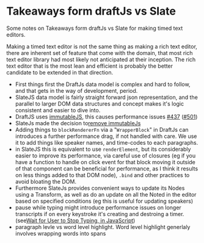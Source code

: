 # Takeaways form draftJs vs Slate

Some notes on Takeaways form draftJs vs Slate for making timed text editors.

Making a timed text editor is not the same thing as making a rich text editor, there are inherent set of feature that come with the domain, that most rich text editor library had most likely not anticipated at their inception. The rich text editor that is the most lean and efficient is probably the better candidate to be extended in that direction.

* First things first the DraftJs data model is complex and hard to follow, and that gets in the way of development, period.
* SlateJS data model is fairly straight forward json representation, and the parallel to larger DOM data structures and concept makes it's logic consistent and easier to dive into.
* DraftJS uses [immutableJS](https://immutable-js.github.io/immutable-js/), this causes performance issues  [\#437](https://github.com/facebook/draft-js/issues/437) \([\#501](https://github.com/Automattic/simplenote-electron/issues/501)\)
* SlateJs made the decision to[remove immutableJs](https://github.com/ianstormtaylor/slate/milestone/3?closed=1) 
* Adding things to `blockRendererFn` via a "`WrapperBlock`" in DraftJs can introduces a further performance drag, if not handled with care. We use it to add things like speaker names, and time-codes to each paragraphs.
* in SlateJS this is equivalent to use `renderElement`, but its considerably easier to improve its performance, via careful use of closures \(eg if you have a function to handle  on click event for that block moving it outside of that component can be beneficial for performance, as I think it results on less things added to that DOM node\), `.bind` and other practices to avoid bloating the DOM.
* Furthermore SlateJs provides convenient ways to update its Nodes using a Transform, as well as do an update on all the Noted in the editor based on specified conditions \(eg this is useful for updating speakers\)
* pause while typing might introduce performance issues on longer transcripts if on every keystroke it's creating and destroing a timer. \(see[Wait for User to Stop Typing, in JavaScript](https://schier.co/blog/wait-for-user-to-stop-typing-using-javascript)\)
* paragraph levle vs word level highlight. Word level highlight generlaly involves wrapping words into spans

